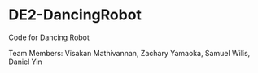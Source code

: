 # DE2-DancingRobot
Code for Dancing Robot

Team Members: Visakan Mathivannan, Zachary Yamaoka, Samuel Wilis, Daniel Yin
